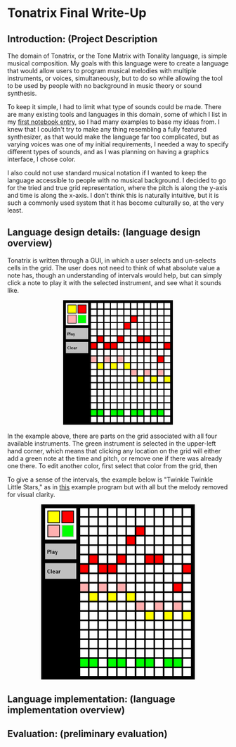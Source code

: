 # Tonatrix Final Write-Up


## Introduction: (Project Description

<!--Describe your domain and motivate the need for a DSL (i.e., how could domain-experts use and benefit from a DSL?). What is the essence of your language, and why is it a good language for this domain?-->

The domain of Tonatrix, or the Tone Matrix with Tonality language, is simple musical composition. My goals with this language were to create a language that would allow users to program musical melodies with multiple instruments, or voices, simultaneously, but to do so while allowing the tool to be used by people with no background in music theory or sound synthesis.

To keep it simple, I had to limit what type of sounds could be made. There are many existing tools and languages in this domain, some of which I list in my [first notebook entry](https://github.com/cvcal/NoteMatrix-project-notebook/blob/master/November%202.md), so I had many examples to base my ideas from. I knew that I couldn't try to make any thing resembling a fully featured synthesizer, as that would make the language far too complicated, but as varying voices was one of my initial requirements, I needed a way to specify different types of sounds, and as I was planning on having a graphics interface, I chose color. 

I also could not use standard musical notation if I wanted to keep the language accessible to people with no musical background. I decided to go for the tried and true grid representation, where the pitch is along the y-axis and time is along the x-axis. I don't think this is naturally intuitive, but it is such a commonly used system that it has become culturally so, at the very least.

## Language design details: (language design overview)

<!--Give a high-level overview of your language's design. Be sure to answer the following questions:

How does a user write programs in your language (e.g., do they type in commands, use a visual/graphical tool, speak, etc.)?
How does the syntax of your language help users write programmers more easily than the syntax of a general-purpose language?
What is the basic computation that your language performs (i.e., what is the computational model)?
What are the basic data structures in your DSL, if any? How does a the user create and manipulate data?
What are the basic control structures in your DSL, if any? How does the user specify or manipulate control flow?
What kind(s) of input does a program in your DSL require? What kind(s) of output does a program produce?
Error handling: How can programs go wrong, and how does your language communicate those errors to the user?
What tool support (e.g., error-checking, development environments) does your project provide?
Are there any other DSLs for this domain? If so, what are they, and how does your language compare to these other languages?
Example program(s): Provide one or more examples that give the casual reader a good sense of your language. Include inputs and outputs. Think of this section as “Tutorial By Example”. You might combine this section with the previous one, i.e., use examples to help describe your language.-->

Tonatrix is written through a GUI, in which a user selects and un-selects cells in the grid. The user does not need to think of what absolute value a note has, though an understanding of intervals would help, but can simply click a note to play it with the selected instrument, and see what it sounds like.

<p align="center">
  <img src="https://github.com/cvcal/NoteMatrixWithTonality/blob/master/documents/pictures/workingVersionWithThings.png" width="250" />
</p> 

In the example above, there are parts on the grid associated with all four available instruments. The green instrument is selected in the upper-left hand corner, which means that clicking any location on the grid will either add a green note at the time and pitch, or remove one if there was already one there. To edit another color, first select that color from the grid, then

To give a sense of the intervals, the example below is "Twinkle Twinkle Little Stars," as in [this](https://github.com/cvcal/NoteMatrixWithTonality/blob/master/src/tests/LargeGridTest.java) example program but with all but the melody removed for visual clarity. 

<p align="center">
  <img src="https://github.com/cvcal/NoteMatrixWithTonality/blob/master/documents/pictures/workingVersionWithThings.png" width="350" />
</p> 

## Language implementation: (language implementation overview) 

<!--Describe your implementation. In particular, answer the following questions:

What host language did you use (i.e., in what language did you implement your DSL)? Why did you choose this host language (i.e., why is it well-suited for your language design)?
Is yours an external or an internal DSL (or some combination thereof)? Why is that the right design?
Provide an overview of the architecture of your language: front, middle, and back-end, along with any technologies used to implement these components.
“Parsing”: How does your DSL take a user program and turn it into something that can be executed? How do the data and control structures of your DSL connect to the underlying semantic model?
Intermediate representation: What data structure(s) in the host language do you use to represent a program in your DSL?
Execution: How did you implement the computational model? Describe the structure of your code and any special programming techniques you used to implement your language. In particular, how do the semantics of your host language differ from the semantics of your DSL?-->


## Evaluation: (preliminary evaluation)

<!--Provide some analysis of the work you did. In particular:

How “DSL-y” is your language? How close or far away is it from a general- purpose language?
What works well in your language? What are you particularly pleased with?
What could be improved? For example, how could the user's experience be better? How might your implementation be simpler or more cohesive? Are there more features you'd like to have? Does your current implementation differ from your larger vision for the language?
Re-visit your evaluation plan from the beginning of the project. Which tools have you used to evaluate the quality of your design? What have you learned from these evaluations? Have you made any significant changes as a result of these tools, the critiques, or user tests?
Where did you run into trouble and why? For example, did you come up with some syntax that you found difficult to implement, given your host language choice? Did you want to support multiple features, but you had trouble getting them to play well together?
If you worked as a pair, describe how you have divided your labor and whether that division has worked well.-->